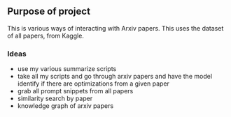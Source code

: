 ## Purpose of project

This is various ways of interacting with Arxiv papers.
This uses the dataset of all papers, from Kaggle.

### Ideas
- use my various summarize scripts
- take all my scripts and go through arxiv papers and have the model identify if there are optimizations from a given paper
- grab all prompt snippets from all papers
- similarity search by paper
- knowledge graph of arxiv papers
